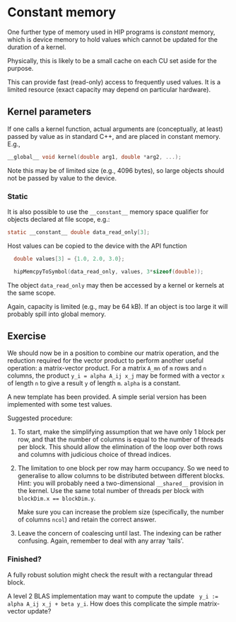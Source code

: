 # Constant memory

One further type of memory used in HIP programs is *constant* memory,
which is device memory to hold values which cannot be updated for
the duration of a kernel.

Physically, this is likely to be a small cache on each CU set aside for
the purpose.

This can provide fast (read-only) access to frequently used values.
It is a limited resource (exact capacity may depend on particular
hardware).

## Kernel parameters

If one calls a kernel function, actual arguments are (conceptually, at
least) passed by value as in standard C++, and are placed in constant memory.
E.g.,
```c
__global__ void kernel(double arg1, double *arg2, ...);
```
<!-- If one uses the `--ptxas-options=-v` option to `nvcc` this will
report (amongst other things) a number of `cmem[]` entries;
`cmem[0]` will usually include the kernel arguments. -->

Note this may be of limited size (e.g., 4096 bytes), so large
objects should not be passed by value to the device.

### Static

It is also possible to use the `__constant__` memory space qualifier
for objects declared at file scope, e.g.:
```c
static __constant__ double data_read_only[3];
```
Host values can be copied to the device with the API function
```c
  double values[3] = {1.0, 2.0, 3.0};

  hipMemcpyToSymbol(data_read_only, values, 3*sizeof(double));
```
The object `data_read_only` may then be accessed by a kernel or kernels
at the same scope.

<!-- The compiler usually reports usage under `cmem[3]`. -->
Again, capacity is limited (e.g., may be 64 kB). If an object is too large it
will probably spill into global memory.

## Exercise

We should now be in a position to combine our matrix operation, and
the reduction required for the vector product to perform another
useful operation: a matrix-vector product. For a matrix `A_mn` of
`m` rows and `n` columns, the product `y_i = alpha A_ij x_j` may be
formed with a vector `x` of length `n` to give a result `y` of
length `m`. `alpha` is a constant.

A new template has been provided. A simple serial version has been
implemented with some test values.

Suggested procedure:
1. To start, make the simplifying assumption that we have only 1 block
   per row, and that the number of columns is equal to the number of
   threads per block. This should allow the elimination of the loop
   over both rows and columns with judicious choice of thread indices.
2. The limitation to one block per row may harm occupancy. So we
   need to generalise to allow columns to be distributed between
   different blocks. Hint: you will probably need a two-dimensional
   `__shared__` provision in the kernel. Use the same total number
   of threads per block with `blockDim.x == blockDim.y`.

   Make sure you can increase the problem size (specifically, the number
   of columns `ncol`) and retain the correct answer.
3. Leave the concern of coalescing until last. The indexing can be rather
   confusing. Again, remember to deal with any array 'tails'.

### Finished?

A fully robust solution might check the result with a rectangular
thread block.

A level 2 BLAS implementation may want to compute the update
` y_i := alpha A_ij x_j + beta y_i`. How does this complicate
the simple matrix-vector update?
